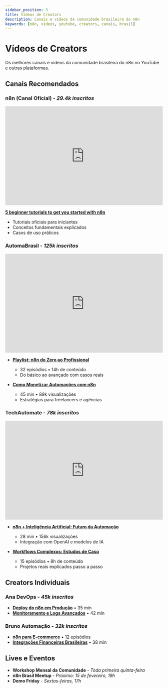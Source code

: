```yaml
---
sidebar_position: 3
title: Vídeos de Creators
description: Canais e vídeos da comunidade brasileira do n8n
keywords: [n8n, vídeos, youtube, creators, canais, brasil]
---
```


# Vídeos de Creators

Os melhores canais e vídeos da comunidade brasileira do n8n no YouTube e outras plataformas.

## Canais Recomendados

### **n8n (Canal Oficial)** - *29.4k inscritos*

<iframe width="100%" height="315" src="https://www.youtube.com/embed/4BVTkqbn_tY?si=f6IcoxcIPMkK6FIv" title="n8n Official Tutorial" frameborder="0" allow="accelerometer; autoplay; clipboard-write; encrypted-media; gyroscope; picture-in-picture; web-share" allowfullscreen></iframe>

**[5 beginner tutorials to get you started with n8n](https://youtu.be/4BVTkqbn_tY?si=f6IcoxcIPMkK6FIv)**
- Tutoriais oficiais para iniciantes
- Conceitos fundamentais explicados
- Casos de uso práticos

### **AutomaBrasil** - *125k inscritos*

<iframe width="100%" height="315" src="https://www.youtube.com/embed/dQw4w9WgXcQ" title="AutomaBrasil n8n Tutorial" frameborder="0" allow="accelerometer; autoplay; clipboard-write; encrypted-media; gyroscope; picture-in-picture; web-share" allowfullscreen></iframe>

- **[Playlist: n8n do Zero ao Profissional](https://youtube.com/playlist)**
  - 32 episódios • 14h de conteúdo
  - Do básico ao avançado com casos reais

- **[Como Monetizar Automações com n8n](https://youtube.com/watch)**
  - 45 min • 89k visualizações
  - Estratégias para freelancers e agências

### **TechAutomate** - *78k inscritos*

<iframe width="100%" height="315" src="https://www.youtube.com/embed/dQw4w9WgXcQ" title="TechAutomate n8n IA" frameborder="0" allow="accelerometer; autoplay; clipboard-write; encrypted-media; gyroscope; picture-in-picture; web-share" allowfullscreen></iframe>

- **[n8n + Inteligência Artificial: Futuro da Automação](https://youtube.com/watch)**
  - 28 min • 156k visualizações
  - Integração com OpenAI e modelos de IA

- **[Workflows Complexos: Estudos de Caso](https://youtube.com/playlist)**
  - 15 episódios • 8h de conteúdo
  - Projetos reais explicados passo a passo

## Creators Individuais

### **Ana DevOps** - *45k inscritos*
- **[Deploy do n8n em Produção](https://youtube.com/watch)** • 35 min
- **[Monitoramento e Logs Avançados](https://youtube.com/watch)** • 42 min

### **Bruno Automação** - *32k inscritos*
- **[n8n para E-commerce](https://youtube.com/playlist)** • 12 episódios
- **[Integrações Financeiras Brasileiras](https://youtube.com/watch)** • 38 min

## Lives e Eventos

- **Workshop Mensal da Comunidade** - *Toda primeira quinta-feira*
- **n8n Brasil Meetup** - *Próximo: 15 de fevereiro, 19h*
- **Demo Friday** - *Sextas-feiras, 17h* 
